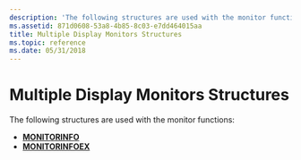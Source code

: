 ```yaml
---
description: 'The following structures are used with the monitor functions:'
ms.assetid: 871d0608-53a8-4b85-8c03-e7dd464015aa
title: Multiple Display Monitors Structures
ms.topic: reference
ms.date: 05/31/2018
---
```


# Multiple Display Monitors Structures

The following structures are used with the monitor functions:

-   [**MONITORINFO**](/windows/win32/api/winuser/ns-winuser-monitorinfo)
-   [**MONITORINFOEX**](/windows/win32/api/winuser/ns-winuser-monitorinfoexa)

 

 



